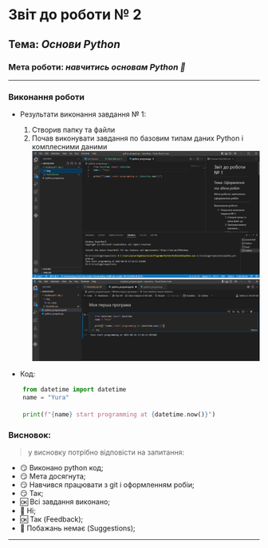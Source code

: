 # Звіт до роботи № 2
## Тема: _Основи Python_
### Мета роботи: _навчитись основам Python :snake:_
---
### Виконання роботи
- Результати виконання завдання № 1:
    1. Створив папку та файли
    2. Почав виконувати завдання по базовим типам даних Python і комплесними даними 
    ![alt text](https://github.com/Rudkevych1/Rudkevych1/raw/main/lab_1/img/scr_1.png "Результат № 1")
    ![alt text](https://github.com/Rudkevych1/Rudkevych1/raw/main/lab_1/img/src_2.png "Результат № 2")

- Код:
```python
    from datetime import datetime
    name = "Yura"

    print(f"{name} start programming at {datetime.now()}")
```
### Висновок: 
> у висновку потрібно відповісти на запитання:
- :smirk: Виконано python код;
- :smirk: Мета досягнута;
- :smirk: Навчився працювати з git і оформленням робіи;
- :smirk: Так;
- :ok: Всі завдання виконано;
- :no_entry_sign: Ні;
- :ok: Так (Feedback);
- :no_entry_sign: Побажань немає (Suggestions);
---